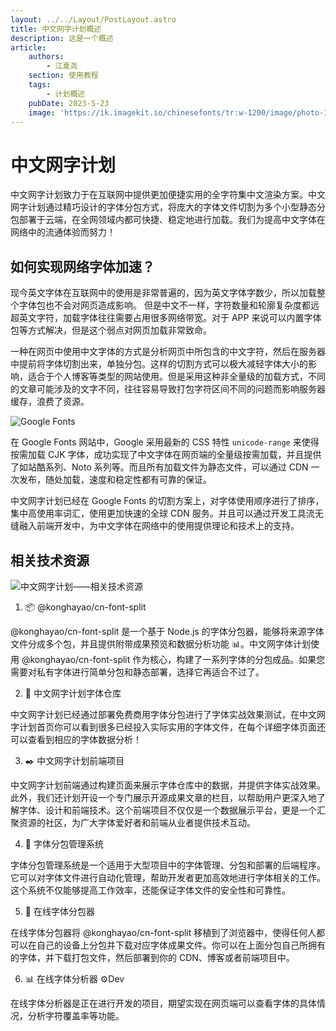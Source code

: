 ```yaml
---
layout: ../../Layout/PostLayout.astro
title: 中文网字计划概述
description: 这是一个概述
article:
    authors:
        - 江夏尧
    section: 使用教程
    tags:
        - 计划概述
    pubDate: 2023-5-23
    image: 'https://ik.imagekit.io/chinesefonts/tr:w-1200/image/photo-1508804185872-d7badad00f7d.jfif'
---
```


# 中文网字计划

中文网字计划致力于在互联网中提供更加便捷实用的全字符集中文渲染方案。中文网字计划通过精巧设计的字体分包方式，将庞大的字体文件切割为多个小型静态分包部署于云端，在全网领域内都可快捷、稳定地进行加载。我们为提高中文字体在网络中的流通体验而努力！

## 如何实现网络字体加速？

现今英文字体在互联网中的使用是非常普遍的，因为英文字体字数少，所以加载整个字体包也不会对网页造成影响。 但是中文不一样，字符数量和轮廓复杂度都远超英文字符，加载字体往往需要占用很多网络带宽。对于 APP 来说可以内置字体包等方式解决，但是这个弱点对网页加载非常致命。

一种在网页中使用中文字体的方式是分析网页中所包含的中文字符，然后在服务器中提前将字体切割出来，单独分包。这样的切割方式可以极大减轻字体大小的影响，适合于个人博客等类型的网站使用。但是采用这种非全量级的加载方式，不同的文章可能涉及的文字不同，往往容易导致打包字符区间不同的问题而影响服务器缓存，浪费了资源。

![Google Fonts](https://ik.imagekit.io/chinesefonts/image/Snipaste_2023-05-26_09-53-34.png)

在 Google Fonts 网站中，Google 采用最新的 CSS 特性 `unicode-range` 来使得按需加载 CJK 字体，成功实现了中文字体在网页端的全量级按需加载，并且提供了如站酷系列、Noto 系列等。而且所有加载文件为静态文件，可以通过 CDN 一次发布，随处加载，速度和稳定性都有可靠的保证。

中文网字计划已经在 Google Fonts 的切割方案上，对字体使用顺序进行了排序，集中高使用率词汇，使用更加快速的全球 CDN 服务。并且可以通过开发工具流无缝融入前端开发中，为中文字体在网络中的使用提供理论和技术上的支持。

## 相关技术资源

![中文网字计划——相关技术资源](https://ik.imagekit.io/chinesefonts/image/Snipaste_2023-05-26_09-10-31.png)

1. 📦 @konghayao/cn-font-split

@konghayao/cn-font-split 是一个基于 Node.js 的字体分包器，能够将来源字体文件分成多个包，并且提供附带成果预览和数据分析功能 📊。中文网字体计划使用 @konghayao/cn-font-split 作为核心，构建了一系列字体的分包成品。如果您需要对私有字体进行简单分包和静态部署，选择它再适合不过了。

2. 🏪 中文网字计划字体仓库

中文网字计划已经通过部署免费商用字体分包进行了字体实战效果测试，在中文网字计划首页你可以看到很多已经投入实际实用的字体文件，在每个详细字体页面还可以查看到相应的字体数据分析！

3. ✒️ 中文网字计划前端项目

中文网字计划前端通过构建页面来展示字体仓库中的数据，并提供字体实战效果。此外，我们还计划开设一个专门展示开源成果文章的栏目，以帮助用户更深入地了解字体、设计和前端技术。这个前端项目不仅仅是一个数据展示平台，更是一个汇聚资源的社区，为广大字体爱好者和前端从业者提供技术互动。

4. 🤖 字体分包管理系统

字体分包管理系统是一个适用于大型项目中的字体管理、分包和部署的后端程序。它可以对字体文件进行自动化管理，帮助开发者更加高效地进行字体相关的工作。这个系统不仅能够提高工作效率，还能保证字体文件的安全性和可靠性。

5. 🍕 在线字体分包器

在线字体分包器将 @konghayao/cn-font-split 移植到了浏览器中，使得任何人都可以在自己的设备上分包并下载对应字体成果文件。你可以在上面分包自己所拥有的字体，并下载打包文件，然后部署到你的 CDN、博客或者前端项目中。

6. 📊 在线字体分析器 ⚙️Dev

在线字体分析器是正在进行开发的项目，期望实现在网页端可以查看字体的具体情况，分析字符覆盖率等功能。
